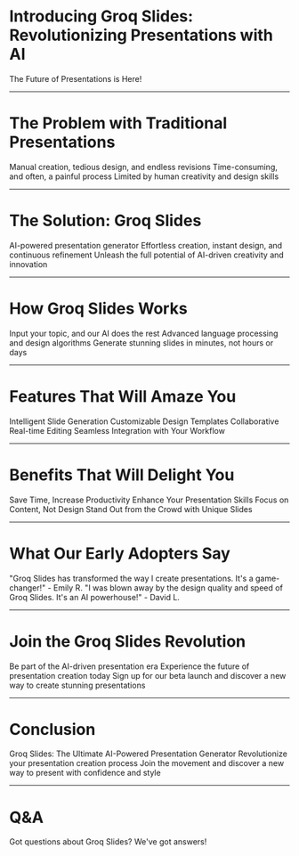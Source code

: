 # Introducing Groq Slides: Revolutionizing Presentations with AI

The Future of Presentations is Here!

---

# The Problem with Traditional Presentations

Manual creation, tedious design, and endless revisions
Time-consuming, and often, a painful process
Limited by human creativity and design skills

---

# The Solution: Groq Slides

AI-powered presentation generator
Effortless creation, instant design, and continuous refinement
Unleash the full potential of AI-driven creativity and innovation

---

# How Groq Slides Works

Input your topic, and our AI does the rest
Advanced language processing and design algorithms
Generate stunning slides in minutes, not hours or days

---

# Features That Will Amaze You

Intelligent Slide Generation
Customizable Design Templates
Collaborative Real-time Editing
Seamless Integration with Your Workflow

---

# Benefits That Will Delight You

Save Time, Increase Productivity
Enhance Your Presentation Skills
Focus on Content, Not Design
Stand Out from the Crowd with Unique Slides

---

# What Our Early Adopters Say

"Groq Slides has transformed the way I create presentations. It's a game-changer!" - Emily R.
"I was blown away by the design quality and speed of Groq Slides. It's an AI powerhouse!" - David L.

---

# Join the Groq Slides Revolution

Be part of the AI-driven presentation era
Experience the future of presentation creation today
Sign up for our beta launch and discover a new way to create stunning presentations

---

# Conclusion

Groq Slides: The Ultimate AI-Powered Presentation Generator
Revolutionize your presentation creation process
Join the movement and discover a new way to present with confidence and style

---

# Q&A

Got questions about Groq Slides? We've got answers!